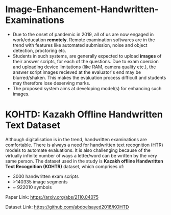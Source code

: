 # Image-Enhancement-Handwritten-Examinations

- Due to the onset of pandemic in 2019, all of us are now engaged in work/education **remotely**. Remote examination softwares are in the trend with features like automated submission, noise and object detection, proctoring etc.
- Students in such systems, are generally expected to upload **images** of their answer scripts, for each of the questions. Due to exam coercion and uploading device limitations (like RAM, camera quality etc.), the answer script images recieved at the evaluator's end may be blurred/shaken. This makes the evaluation process difficult and students may therefore lose deserving marks.
- The proposed system aims at developing model(s) for enhancing such images.

# KOHTD: Kazakh Offline Handwritten Text Dataset

Although digitalisation is in the trend, handwritten examinations are comfortable. There is always a need for handwritten text recognition (HTR) models to automate evaluations. It is also challenging because of the virtually infinite number of ways a letter/word can be written by the very same person. The dataset used in the study is **Kazakh offline Handwritten Text Recognition (KOHTR)** dataset, which comprises of:
- 3000 handwritten exam scripts
- &gt;140335 image segments
- ~ 922010 symbols

Paper Link: https://arxiv.org/abs/2110.04075

Dataset Link: https://github.com/abdoelsayed2016/KOHTD
